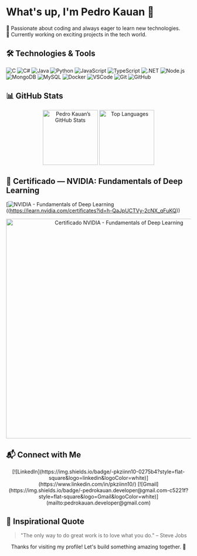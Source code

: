 # What's up, I'm Pedro Kauan 👋

🌱 Passionate about coding and always eager to learn new technologies.  
🔭 Currently working on exciting projects in the tech world.

## 🛠️ Technologies & Tools

![C](https://img.shields.io/badge/-C-00599C?style=flat-square&logo=c)
![C#](https://img.shields.io/badge/-C%23-9b4f96?style=flat-square&logo=csharp)
![Java](https://img.shields.io/badge/-Java-007396?style=flat-square&logo=java)
![Python](https://img.shields.io/badge/-Python-3776AB?style=flat-square&logo=python)
![JavaScript](https://img.shields.io/badge/-JavaScript-F7DF1E?style=flat-square&logo=javascript)
![TypeScript](https://img.shields.io/badge/-TypeScript-3178C6?style=flat-square&logo=typescript)
![.NET](https://img.shields.io/badge/-.NET-512BD4?style=flat-square&logo=dot-net)
![Node.js](https://img.shields.io/badge/Node.js-339933?style=flat-square&logo=node-dot-js)
![MongoDB](https://img.shields.io/badge/MongoDB-47A248?style=flat-square&logo=mongodb)
![MySQL](https://img.shields.io/badge/MySQL-4479A1?style=flat-square&logo=mysql)
![Docker](https://img.shields.io/badge/Docker-2496ED?style=flat-square&logo=docker)
![VSCode](https://img.shields.io/badge/VSCode-007ACC?style=flat-square&logo=visual-studio-code)
![Git](https://img.shields.io/badge/Git-F05032?style=flat-square&logo=git)
![GitHub](https://img.shields.io/badge/GitHub-181717?style=flat-square&logo=github)

## 📊 GitHub Stats

<div align="center">
  <img height="150" src="https://github-readme-stats.vercel.app/api?username=pkziinn10&show_icons=true&theme=radical" alt="Pedro Kauan’s GitHub Stats" />
  <img height="150" src="https://github-readme-stats.vercel.app/api/top-langs/?username=pkziinn10&layout=compact&theme=radical" alt="Top Languages" />
</div>

## 🏅 Certificado — NVIDIA: Fundamentals of Deep Learning

[![NVIDIA - Fundamentals of Deep Learning](https://img.shields.io/badge/NVIDIA-Fundamentals%20of%20Deep%20Learning-76B900?style=flat-square&logo=nvidia&logoColor=white)((https://learn.nvidia.com/certificates?id=h-QaJpUCTVy-2cNX_qFuKQ))

<p align="center">
  <a href="(https://learn.nvidia.com/certificates?id=h-QaJpUCTVy-2cNX_qFuKQ)" title="Ver certificado (NVIDIA)">
    <img src="RAW_IMG_URL" alt="Certificado NVIDIA - Fundamentals of Deep Learning" width="600" />
  </a>
</p>

## 📬 Connect with Me

<div align="center">
  [![LinkedIn](https://img.shields.io/badge/-pkziinn10-0275b4?style=flat-square&logo=linkedin&logoColor=white)](https://www.linkedin.com/in/pkziinn10/)
  [![Gmail](https://img.shields.io/badge/-pedrokauan.developer@gmail.com-c5221f?style=flat-square&logo=Gmail&logoColor=white)](mailto:pedrokauan.developer@gmail.com)
</div>

## 💬 Inspirational Quote

> "The only way to do great work is to love what you do." – Steve Jobs

<div align="center">
  <p>Thanks for visiting my profile! Let's build something amazing together. 🚀</p>
</div>
